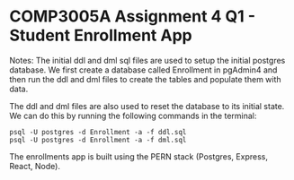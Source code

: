 # COMP3005A Assignment 4 Q1 - Student Enrollment App

Notes:
The initial ddl and dml sql files are used to setup the initial postgres database. We first create a database called Enrollment in pgAdmin4 and then run the ddl and dml files to create the tables and populate them with data.

The ddl and dml files are also used to reset the database to its initial state. We can do this by running the following commands in the terminal:
```
psql -U postgres -d Enrollment -a -f ddl.sql
psql -U postgres -d Enrollment -a -f dml.sql
```

The enrollments app is built using the PERN stack (Postgres, Express, React, Node). 




